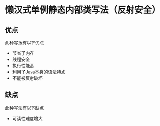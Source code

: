 # 懒汉式单例静态内部类写法（反射安全）

## 优点

此种写法有以下优点
* 节省了内存
* 线程安全
* 执行性能高
* 利用了Java本身的语法特点
* 不能被反射破坏

## 缺点

此种写法有以下缺点
* 可读性难度增大
